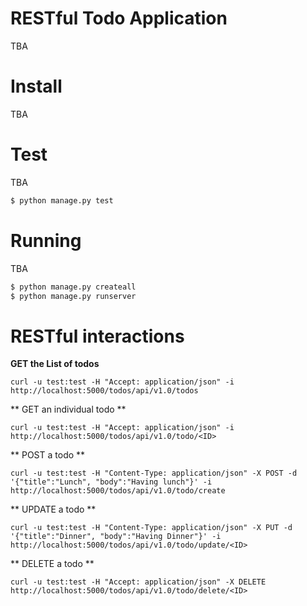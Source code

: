 RESTful Todo Application
=========================
TBA

Install
========
TBA

Test
=====
TBA
```bash
$ python manage.py test
```

Running
========
TBA
```bash
$ python manage.py createall
$ python manage.py runserver
```

RESTful interactions
====================
**GET the List of todos**
```
curl -u test:test -H "Accept: application/json" -i http://localhost:5000/todos/api/v1.0/todos
```

** GET an individual todo **
```
curl -u test:test -H "Accept: application/json" -i http://localhost:5000/todos/api/v1.0/todo/<ID>
```

** POST a todo **
```
curl -u test:test -H "Content-Type: application/json" -X POST -d '{"title":"Lunch", "body":"Having lunch"}' -i http://localhost:5000/todos/api/v1.0/todo/create 
```

** UPDATE a todo **
```
curl -u test:test -H "Content-Type: application/json" -X PUT -d '{"title":"Dinner", "body":"Having Dinner"}' -i http://localhost:5000/todos/api/v1.0/todo/update/<ID>
```

** DELETE a todo **
```
curl -u test:test -H "Accept: application/json" -X DELETE http://localhost:5000/todos/api/v1.0/todo/delete/<ID>
```
